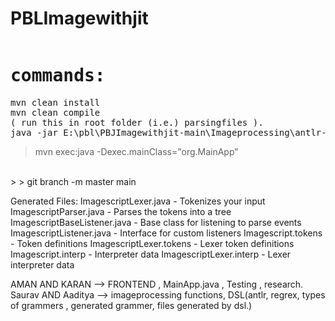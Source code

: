 # PBLImagewithjit
<pre><h1>commands:</h1>mvn clean install
mvn clean compile
( run this in root folder (i.e.) parsingfiles ).
java -jar E:\pbl\PBJImagewithjit-main\Imageprocessing\antlr-4.13.1-complete.jar -Dlanguage=Java Imagescript.g4
</pre>
> mvn exec:java -Dexec.mainClass="org.MainApp"
<br>
> 
> git branch -m master main

Generated Files:
ImagescriptLexer.java - Tokenizes your input
ImagescriptParser.java - Parses the tokens into a tree
ImagescriptBaseListener.java - Base class for listening to parse events
ImagescriptListener.java - Interface for custom listeners
Imagescript.tokens - Token definitions
ImagescriptLexer.tokens - Lexer token definitions
Imagescript.interp - Interpreter data
ImagescriptLexer.interp - Lexer interpreter data


AMAN AND KARAN --> FRONTEND , MainApp.java , Testing , research.
Saurav AND Aaditya --> imageprocessing functions, DSL(antlr, regrex, types of grammers , generated grammer, files generated by dsl.)